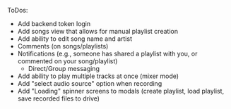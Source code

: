 ToDos:

- Add backend token login
- Add songs view that allows for manual playlist creation
- Add ability to edit song name and artist
- Comments (on songs/playlists)
- Notifications (e.g., someone has shared a playlist with you, or commented on your song/playlist)
    - Direct/Group messaging
- Add ability to play multiple tracks at once (mixer mode)
- Add "select audio source" option when recording
- Add "Loading" spinner screens to modals (create playlist, load playlist, save recorded files to drive)